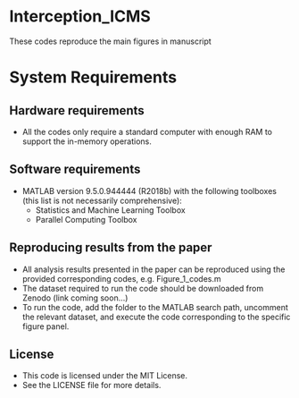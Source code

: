 # Interception_ICMS

These codes reproduce the main figures in manuscript 

# System Requirements
## Hardware requirements
* All the codes only require a standard computer with enough RAM to support the in-memory operations.

## Software requirements
* MATLAB version 9.5.0.944444 (R2018b) with the following toolboxes (this list is not necessarily comprehensive): 
	* Statistics and Machine Learning Toolbox
	* Parallel Computing Toolbox

## Reproducing results from the paper
* All analysis results presented in the paper can be reproduced using the provided corresponding codes, e.g. Figure_1_codes.m
* The dataset required to run the code should be downloaded from Zenodo (link coming soon...)
* To run the code, add the folder to the MATLAB search path, uncomment the relevant dataset, and execute the code corresponding to the specific figure panel.

## License
* This code is licensed under the MIT License.
* See the LICENSE file for more details.